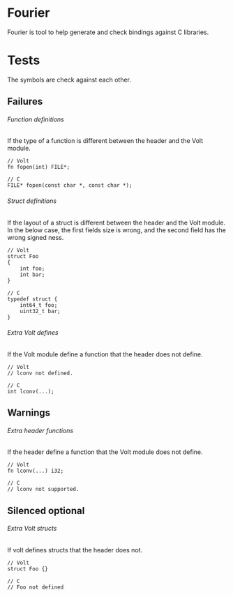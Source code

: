 Fourier
===

Fourier is tool to help generate and check bindings against C libraries.



Tests
===

The symbols are check against each other.



Failures
---

###### Function definitions

If the type of a function is different between the header
and the Volt module.

```
// Volt
fn fopen(int) FILE*;

// C
FILE* fopen(const char *, const char *);
```

###### Struct definitions

If the layout of a struct is different between the header and
the Volt module. In the below case, the first fields size is
wrong, and the second field has the wrong signed ness.

```
// Volt
struct Foo
{
	int foo;
	int bar;
}

// C
typedef struct {
	int64_t foo;
	uint32_t bar;
}
```

###### Extra Volt defines

If the Volt module define a function that the header does not define.

```
// Volt
// lconv not defined.

// C
int lconv(...);
```



Warnings
---

###### Extra header functions

If the header define a function that the Volt module does not define.

```
// Volt
fn lconv(...) i32;

// C
// lconv not supported.
```



Silenced optional
---

###### Extra Volt structs

If volt defines structs that the header does not.

```
// Volt
struct Foo {}

// C
// Foo not defined
```
